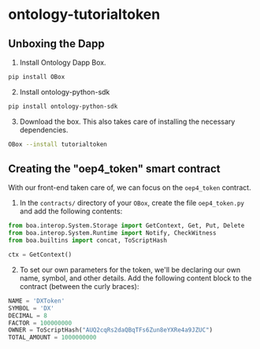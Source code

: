 # ontology-tutorialtoken

## Unboxing the Dapp

1. Install Ontology Dapp Box.

```bash
pip install OBox
```

2. Install ontology-python-sdk

```bash
pip install ontology-python-sdk
```

3. Download the box. This also takes care of installing the necessary dependencies.

```bash
OBox --install tutorialtoken
```

## Creating the "oep4_token" smart contract

With our front-end taken care of, we can focus on the `oep4_token` contract.

1. In the `contracts/` directory of your `OBox`, create the file `oep4_token.py` and add the following contents:

```python
from boa.interop.System.Storage import GetContext, Get, Put, Delete
from boa.interop.System.Runtime import Notify, CheckWitness
from boa.builtins import concat, ToScriptHash

ctx = GetContext()
```

2. To set our own parameters for the token, we'll be declaring our own name, symbol, and other details. Add the following content block to the contract (between the curly braces):

```python
NAME = 'DXToken'
SYMBOL = 'DX'
DECIMAL = 8
FACTOR = 100000000
OWNER = ToScriptHash("AUQ2cqRs2daQBqTFs6Zun8eYXRe4a9JZUC")
TOTAL_AMOUNT = 1000000000
```

